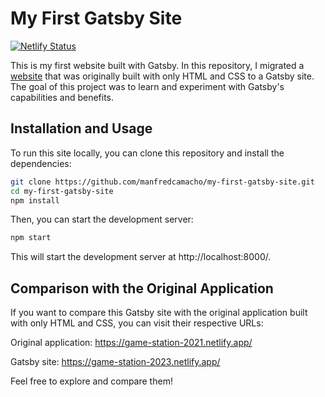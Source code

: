 # My First Gatsby Site

[![Netlify Status](https://api.netlify.com/api/v1/badges/7312b674-3d0a-4db9-9cf9-c6bcd74ed9ba/deploy-status)](https://app.netlify.com/sites/game-station-2023/deploys)

This is my first website built with Gatsby. In this repository, I migrated a [website](https://github.com/manfredcamacho/TP1-FrontEnd-CaC-2021) that was originally built with only HTML and CSS to a Gatsby site. The goal of this project was to learn and experiment with Gatsby's capabilities and benefits.

## Installation and Usage

To run this site locally, you can clone this repository and install the dependencies:

```sh
git clone https://github.com/manfredcamacho/my-first-gatsby-site.git
cd my-first-gatsby-site
npm install
```

Then, you can start the development server:

```sh
npm start
```

This will start the development server at http://localhost:8000/.

## Comparison with the Original Application

If you want to compare this Gatsby site with the original application built with only HTML and CSS, you can visit their respective URLs:

Original application: https://game-station-2021.netlify.app/

Gatsby site: https://game-station-2023.netlify.app/

Feel free to explore and compare them!
